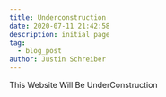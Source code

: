 ```yaml
---
title: Underconstruction
date: 2020-07-11 21:42:58
description: initial page
tag:
  - blog_post
author: Justin Schreiber
---
```


This Website Will Be UnderConstruction